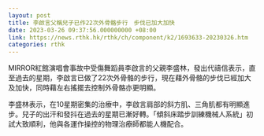 ```yaml
---
layout: post
title: 李啟言父稱兒子已作22次外骨骼步行　步伐已加大加快
date: 2023-03-26 09:37:56.000000000 +08:00
link: https://news.rthk.hk/rthk/ch/component/k2/1693633-20230326.htm
categories: rthk
---
```


MIRROR紅館演唱會事故中受傷舞蹈員李啟言的父親李盛林，發出代禱信表示，直至過去的星期，李啟言已做了22次外骨骼的步行，現在藉外骨骼的步伐已經加大及加快，同時藉左右搖擺去控制外骨骼亦更明顯。

李盛林表示，在10星期密集的治療中，李啟言肩部的斜方肌、三角肌都有明顯進步。兒子的出汗和發抖在過去的星期已漸好轉。「傾斜床踏步訓練機械人系統」初試大致順利，他與各運作操控的物理治療師都能人機配合。
